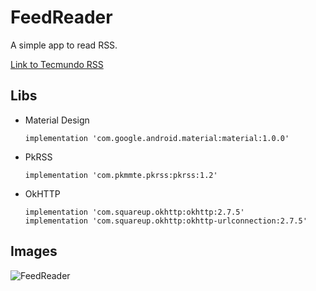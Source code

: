 # FeedReader
A simple app to read RSS.

[Link to Tecmundo RSS](https://rss.tecmundo.com.br/feed)

## Libs

- Material Design
    ```
    implementation 'com.google.android.material:material:1.0.0'
    ```
- PkRSS
    ```
    implementation 'com.pkmmte.pkrss:pkrss:1.2'
    ```
- OkHTTP
    ```
    implementation 'com.squareup.okhttp:okhttp:2.7.5'
    implementation 'com.squareup.okhttp:okhttp-urlconnection:2.7.5'
    ```
    
## Images

![FeedReader](https://github.com/iramarJunior/FeedReader_android/blob/master/images/gif_feedreader.gif)
